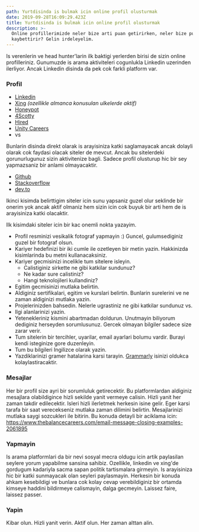 ```yaml
---
path: Yurtdisinda is bulmak icin online profil olusturmak
date: 2019-09-28T16:09:29.423Z
title: Yurtdisinda is bulmak icin online profil olusturmak
description: >-
  Online profillerimizde neler bize arti puan getirirken, neler bize puan
  kaybettirir? Gelin irdeleyelim.
---
```

Is verenlerin ve head hunter'larin ilk baktigi yerlerden birisi de sizin online profilleriniz. Gunumuzde is arama aktiviteleri cogunlukla Linkedin uzerinden ilerliyor. Ancak Linkedin disinda da pek cok farkli platform var. 

### Profil

- [Linkedin](https://www.linkedin.com/)
- [Xing](https://www.xing.com/)  _(ozellikle almanca konusulan ulkelerde aktif)_
- [Honeypot](https://www.honeypot.io/)
- [4Scotty](https://siftery.com/4scotty)
- [Hired](https://hired.com/)
- [Unity Careers](https://careers.unity.com/)
- vs

Bunlarin disinda direkt olarak is arayisiniza katki saglamayacak ancak dolayli olarak cok faydasi olacak siteler de mevcut. Ancak bu sitelerdeki gorunurlugunuz sizin aktivitenize bagli. Sadece profil olusturup hic bir sey yapmazsaniz bir anlami olmayacaktir.

- [Github](https://github.com/)
- [Stackoverflow](https://stackoverflow.com/)
- [dev.to](https://dev.to/)

Ikinci kisimda belirttigim siteler icin sunu yapsaniz guzel olur seklinde bir onerim yok ancak aktif olmaniz hem sizin icin cok buyuk bir arti hem de is arayisiniza katki olacaktir.

Ilk kisimdaki siteler icin bir kac onemli nokta yazayim. 
- Profil resminizi vesikalik fotograf yapmayin :) Guncel, gulumsediginiz guzel bir fotograf olsun.
- Kariyer hedefinizi bir iki cumle ile ozetleyen bir metin yazin. Hakkinizda kisimlarinda bu metni kullanacaksiniz.
- Kariyer gecmisinizi incelikle tum sitelere isleyin. 
	- Calistiginiz sirkette ne gibi katkilar sundunuz?
	- Ne kadar sure calistiniz?
	- Hangi teknolojileri kullandiniz?
- Egitim gecmisinizi mutlaka belirtin. 
- Aldiginiz sertifikalari, egitim ve kurslari belirtin. Bunlarin surelerini ve ne zaman aldiginizi mutlaka yazin.
- Projelerinizden bahsedin. Nelerle ugrastiniz ne gibi katkilar sundunuz vs.
- Ilgi alanlarinizi yazin.
- Yetenekleriniz kismini abartmadan doldurun. Unutmayin biliyorum dediginiz herseyden sorumlusunuz. Gercek olmayan bilgiler sadece size zarar verir.
- Tum sitelerin bir tercihler, uyarilar, email ayarlari bolumu vardir. Burayi kendi isteginize gore duzenleyin. 
- Tum bu bilgileri Ingilizce olarak yazin.
- Yazdiklarinizi gramer hatalarina karsi tarayin. [Grammarly](https://app.grammarly.com/) isinizi oldukca kolaylastiracaktir. 

### Mesajlar
Her bir profil size ayri bir sorumluluk getirecektir. Bu platformlardan aldiginiz mesajlara olabildigince hizli sekilde yanit vermeye calisin. Hizli yanit her zaman takdir edilecektir. Isleri hizli ilerletmek herkesin isine gelir. Eger karsi tarafa bir saat verecekseniz mutlaka zaman dilimini belirtin. Mesajlarinizi mutlaka saygi sozcukleri ile bitirin. Bu konuda detayli bir aciklama icin: https://www.thebalancecareers.com/email-message-closing-examples-2061895

### Yapmayin
Is arama platformlari da bir nevi sosyal mecra oldugu icin artik paylasilan seylere yorum yapabilme sansina sahibiz. Ozellikle, linkedin ve xing'de gordugum kadariyla sacma sapan politik tartismalara girmeyin. Is arayisiniza hic bir katki sunmayacak olan seyleri paylasmayin. Herkesin bir konuda ahkam kesebildigi ve bunlara cok kolay cevap verebildiginiz bir ortamda kimseye haddini bildirmeye calismayin, dalga gecmeyin. 
Laissez faire, laissez passer.

### Yapin
Kibar olun. Hizli yanit verin. Aktif olun. Her zaman alttan alin.
